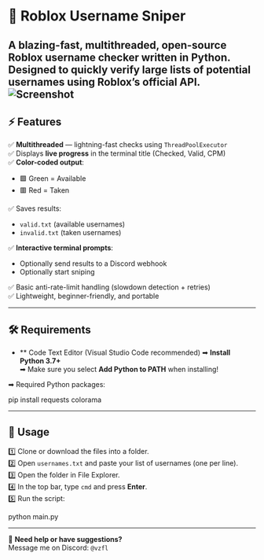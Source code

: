 
# 🎯 Roblox Username Sniper

A **blazing-fast**, multithreaded, open-source Roblox username checker written in Python.  
Designed to quickly verify large lists of potential usernames using Roblox’s official API.
![Screenshot](https://cdn.discordapp.com/attachments/1257226957888684125/1381885478940180601/Screenshot_2025-06-09_233649.png?ex=685064e4&is=684f1364&hm=9890cb72c3f3a3cd266ed2a9c43230638102eb9a9983ccf38ded550b26bb4cad&)
---

## ⚡ Features

✅ **Multithreaded** — lightning-fast checks using `ThreadPoolExecutor`  
✅ Displays **live progress** in the terminal title (Checked, Valid, CPM)  
✅ **Color-coded output**:  
- 🟩 Green = Available  
- 🟥 Red = Taken  

✅ Saves results:  
- `valid.txt` (available usernames)  
- `invalid.txt` (taken usernames)  

✅ **Interactive terminal prompts**:  
- Optionally send results to a Discord webhook  
- Optionally start sniping  

✅ Basic anti-rate-limit handling (slowdown detection + retries)  
✅ Lightweight, beginner-friendly, and portable  

---

## 🛠️ Requirements
- ** Code Text Editor (Visual Studio Code recommended)
➡ **Install Python 3.7+**  
➡ Make sure you select **Add Python to PATH** when installing!

➡ Required Python packages:

pip install requests colorama

---

## 🚀 Usage

1️⃣ Clone or download the files into a folder.  
2️⃣ Open `usernames.txt` and paste your list of usernames (one per line).  
3️⃣ Open the folder in File Explorer.  
4️⃣ In the top bar, type `cmd` and press **Enter**.  
5️⃣ Run the script:

python main.py

---

💬 **Need help or have suggestions?**  
Message me on Discord: `@vzfl`
